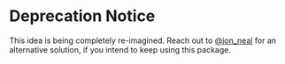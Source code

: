 # Deprecation Notice

This idea is being completely re-imagined. Reach out to [@jon_neal](https://twitter.com/jon_neal) for an alternative solution, if you intend to keep using this package.
